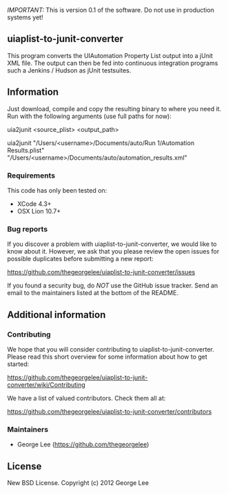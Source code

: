 *IMPORTANT:* This is version 0.1 of the software.  Do not use in production systems yet!

## uiaplist-to-junit-converter

This program converts the UIAutomation Property List output into a jUnit XML file.  The output can then be fed into continuous integration programs such a Jenkins / Hudson as jUnit testsuites.


## Information

Just download, compile and copy the resulting binary to where you need it. Run with the following arguments (use full paths for now):

uia2junit &lt;source_plist&gt; &lt;output_path&gt;

uia2junit "/Users/&lt;username&gt;/Documents/auto/Run 1/Automation Results.plist" "/Users/&lt;username&gt;/Documents/auto/automation_results.xml"


### Requirements

This code has only been tested on:
* XCode 4.3+ 
* OSX Lion 10.7+


### Bug reports

If you discover a problem with uiaplist-to-junit-converter, we would like to know about it. However, we ask that you please review the open issues for possible duplicates before submitting a new report:

https://github.com/thegeorgelee/uiaplist-to-junit-converter/issues

If you found a security bug, do *NOT* use the GitHub issue tracker. Send an email to the maintainers listed at the bottom of the README.


## Additional information

### Contributing

We hope that you will consider contributing to uiaplist-to-junit-converter. Please read this short overview for some information about how to get started:

https://github.com/thegeorgelee/uiaplist-to-junit-converter/wiki/Contributing

We have a list of valued contributors. Check them all at:

https://github.com/thegeorgelee/uiaplist-to-junit-converter/contributors


### Maintainers

* George Lee (https://github.com/thegeorgelee)


## License

New BSD License. Copyright (c) 2012 George Lee
